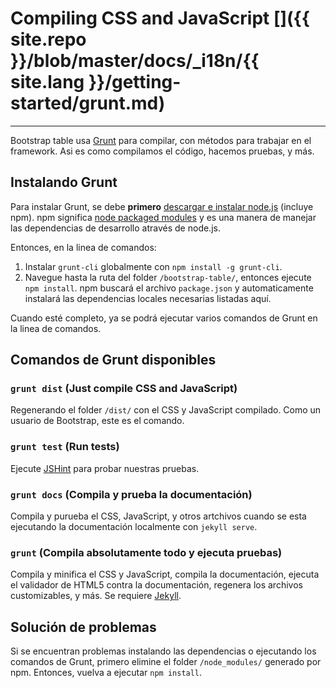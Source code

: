 # Compiling CSS and JavaScript []({{ site.repo }}/blob/master/docs/_i18n/{{ site.lang }}/getting-started/grunt.md)

---

Bootstrap table usa [Grunt](http://gruntjs.com/) para compilar, con métodos para trabajar en el framework. Asi es como compilamos el código, hacemos pruebas, y más.

## Instalando Grunt

Para instalar Grunt, se debe **primero** [descargar e instalar node.js](http://nodejs.org/download/) (incluye npm). npm significa [node packaged modules](http://npmjs.org/) y es una manera de manejar las dependencias de desarrollo através de node.js.

Entonces, en la linea de comandos:

1. Instalar `grunt-cli` globalmente con `npm install -g grunt-cli`.
2. Navegue hasta la ruta del folder `/bootstrap-table/`, entonces ejecute `npm install`. npm buscará el archivo `package.json` y automaticamente instalará las dependencias locales necesarias listadas aquí.

Cuando esté completo, ya se podrá ejecutar varios comandos de Grunt en la linea de comandos.

## Comandos de Grunt disponibles

### `grunt dist` (Just compile CSS and JavaScript)

Regenerando el folder `/dist/` con el CSS y JavaScript compilado. Como un usuario de Bootstrap, este es el comando.

### `grunt test` (Run tests)

Ejecute [JSHint](http://jshint.com/) para probar nuestras pruebas.

### `grunt docs` (Compila y prueba la documentación)

Compila y purueba el CSS, JavaScript, y otros artchivos cuando se esta ejecutando la documentación localmente con `jekyll serve`.

### `grunt` (Compila absolutamente todo y ejecuta pruebas)

Compila y minifica el CSS y JavaScript, compila la documentación, ejecuta el validador de HTML5 contra la documentación, regenera los archivos customizables, y más. Se requiere [Jekyll](http://jekyllrb.com/docs/installation/).

## Solución de problemas

Si se encuentran problemas instalando las dependencias o ejecutando los comandos de Grunt, primero elimine el folder `/node_modules/` generado por npm. Entonces, vuelva a ejecutar `npm install`.